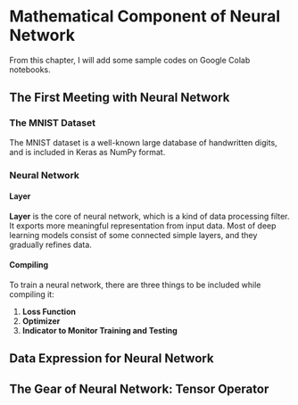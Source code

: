# Mathematical Component of Neural Network
From this chapter, I will add some sample codes on Google Colab notebooks.

## The First Meeting with Neural Network
### The MNIST Dataset
The MNIST dataset is a well-known large database of handwritten digits, and is included in Keras as NumPy format.

### Neural Network
#### Layer
**Layer** is the core of neural network, which is a kind of data processing filter. It exports more meaningful representation from input data. Most of deep learning models consist of some connected simple layers, and they gradually refines data.

#### Compiling
To train a neural network, there are three things to be included while compiling it:

  1. **Loss Function**
  2. **Optimizer**
  3. **Indicator to Monitor Training and Testing**

## Data Expression for Neural Network

## The Gear of Neural Network: Tensor Operator

## 
